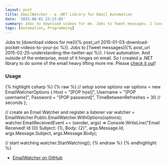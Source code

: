 ```yaml
---
layout: post
title: EmailWatcher - a .NET Library for Email Automation
date: '2015-08-01 23:13:05'
summary: Jobs to download videos for me. Jobs to Tweet messages. I love automation. And outside of the enterprise, most of it hinges on email. So I created a .NET library to do some of the email heavy lifting more me ...
tags: [Automation, Programming]
---
```


Jobs to [download videos for me]({% post_url 2015-01-03-download-pocket-videos-to-your-pc %}). Jobs to [Tweet messages]({% post_url 2015-02-25-understanding-the-twitter-api %}). I love automation. And outside of the enterprise, most of it hinges on email. So I created a .NET library to do some of the email heavy lifting more me. Please <a href="https://github.com/jamesfmackenzie/EmailWatcher" target="_blank">check it out</a>!

### Usage

{% highlight csharp %}
{% raw %}
// setup some options
var options = new EmailWatcherOptions {
  Host = "[POP host]",
  Username = "[POP username]",
  Password = "[POP password]",
  TimeBetweenRefreshes = 30 // seconds
  };

// create an Email Watcher and register a listener
var watcher = EmailWatcher.Public.EmailWatcher.WithOptions(options);
watcher.EmailReceivedEvent += (sender, args)
  => Console.WriteLine("Email Received! Id {0} Subject: {1}, Body: {2}", args.Message.Id, args.Message.Subject, args.Message.Body);

// start watching
watcher.StartWatching();
{% endraw %}
{% endhighlight %}

* <a href="https://github.com/jamesfmackenzie/EmailWatcher" target="_blank">EmailWatcher on GitHub</a>